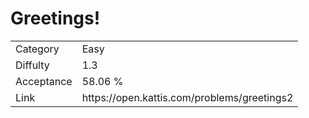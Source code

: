 # Greetings!

<table>
    <tr>
        <td>Category</td>
        <td>Easy</td>
    </tr>
    <tr>
        <td>Diffulty</td>
        <td>1.3</td>
    </tr>
    <tr>
        <td>Acceptance</td>
        <td>58.06 %</td>
    </tr>
    <tr>
        <td>Link</td>
        <td>https://open.kattis.com/problems/greetings2</td>
    </tr>
</table>